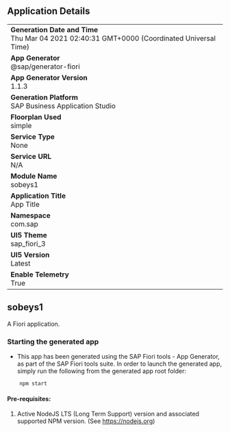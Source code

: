 ## Application Details
|               |
| ------------- |
|**Generation Date and Time**<br>Thu Mar 04 2021 02:40:31 GMT+0000 (Coordinated Universal Time)|
|**App Generator**<br>@sap/generator-fiori|
|**App Generator Version**<br>1.1.3|
|**Generation Platform**<br>SAP Business Application Studio|
|**Floorplan Used**<br>simple|
|**Service Type**<br>None|
|**Service URL**<br>N/A
|**Module Name**<br>sobeys1|
|**Application Title**<br>App Title|
|**Namespace**<br>com.sap|
|**UI5 Theme**<br>sap_fiori_3|
|**UI5 Version**<br>Latest|
|**Enable Telemetry**<br>True|

## sobeys1

A Fiori application.

### Starting the generated app

-   This app has been generated using the SAP Fiori tools - App Generator, as part of the SAP Fiori tools suite.  In order to launch the generated app, simply run the following from the generated app root folder:

```
    npm start
```


#### Pre-requisites:

1. Active NodeJS LTS (Long Term Support) version and associated supported NPM version.  (See https://nodejs.org)


